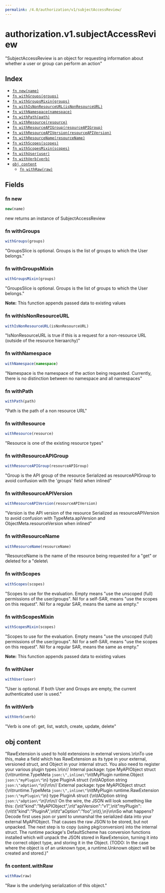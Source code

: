 ```yaml
---
permalink: /4.0/authorization/v1/subjectAccessReview/
---
```


# authorization.v1.subjectAccessReview

"SubjectAccessReview is an object for requesting information about whether a user or group can perform an action"

## Index

* [`fn new(name)`](#fn-new)
* [`fn withGroups(groups)`](#fn-withgroups)
* [`fn withGroupsMixin(groups)`](#fn-withgroupsmixin)
* [`fn withIsNonResourceURL(isNonResourceURL)`](#fn-withisnonresourceurl)
* [`fn withNamespace(namespace)`](#fn-withnamespace)
* [`fn withPath(path)`](#fn-withpath)
* [`fn withResource(resource)`](#fn-withresource)
* [`fn withResourceAPIGroup(resourceAPIGroup)`](#fn-withresourceapigroup)
* [`fn withResourceAPIVersion(resourceAPIVersion)`](#fn-withresourceapiversion)
* [`fn withResourceName(resourceName)`](#fn-withresourcename)
* [`fn withScopes(scopes)`](#fn-withscopes)
* [`fn withScopesMixin(scopes)`](#fn-withscopesmixin)
* [`fn withUser(user)`](#fn-withuser)
* [`fn withVerb(verb)`](#fn-withverb)
* [`obj content`](#obj-content)
  * [`fn withRaw(raw)`](#fn-contentwithraw)

## Fields

### fn new

```ts
new(name)
```

new returns an instance of SubjectAccessReview

### fn withGroups

```ts
withGroups(groups)
```

"GroupsSlice is optional. Groups is the list of groups to which the User belongs."

### fn withGroupsMixin

```ts
withGroupsMixin(groups)
```

"GroupsSlice is optional. Groups is the list of groups to which the User belongs."

**Note:** This function appends passed data to existing values

### fn withIsNonResourceURL

```ts
withIsNonResourceURL(isNonResourceURL)
```

"IsNonResourceURL is true if this is a request for a non-resource URL (outside of the resource hieraarchy)"

### fn withNamespace

```ts
withNamespace(namespace)
```

"Namespace is the namespace of the action being requested.  Currently, there is no distinction between no namespace and all namespaces"

### fn withPath

```ts
withPath(path)
```

"Path is the path of a non resource URL"

### fn withResource

```ts
withResource(resource)
```

"Resource is one of the existing resource types"

### fn withResourceAPIGroup

```ts
withResourceAPIGroup(resourceAPIGroup)
```

"Group is the API group of the resource Serialized as resourceAPIGroup to avoid confusion with the 'groups' field when inlined"

### fn withResourceAPIVersion

```ts
withResourceAPIVersion(resourceAPIVersion)
```

"Version is the API version of the resource Serialized as resourceAPIVersion to avoid confusion with TypeMeta.apiVersion and ObjectMeta.resourceVersion when inlined"

### fn withResourceName

```ts
withResourceName(resourceName)
```

"ResourceName is the name of the resource being requested for a \"get\" or deleted for a \"delete\

### fn withScopes

```ts
withScopes(scopes)
```

"Scopes to use for the evaluation.  Empty means \"use the unscoped (full) permissions of the user/groups\". Nil for a self-SAR, means \"use the scopes on this request\". Nil for a regular SAR, means the same as empty."

### fn withScopesMixin

```ts
withScopesMixin(scopes)
```

"Scopes to use for the evaluation.  Empty means \"use the unscoped (full) permissions of the user/groups\". Nil for a self-SAR, means \"use the scopes on this request\". Nil for a regular SAR, means the same as empty."

**Note:** This function appends passed data to existing values

### fn withUser

```ts
withUser(user)
```

"User is optional. If both User and Groups are empty, the current authenticated user is used."

### fn withVerb

```ts
withVerb(verb)
```

"Verb is one of: get, list, watch, create, update, delete"

## obj content

"RawExtension is used to hold extensions in external versions.\n\nTo use this, make a field which has RawExtension as its type in your external, versioned struct, and Object in your internal struct. You also need to register your various plugin types.\n\n// Internal package: type MyAPIObject struct {\n\truntime.TypeMeta `json:\",inline\"`\n\tMyPlugin runtime.Object `json:\"myPlugin\"`\n} type PluginA struct {\n\tAOption string `json:\"aOption\"`\n}\n\n// External package: type MyAPIObject struct {\n\truntime.TypeMeta `json:\",inline\"`\n\tMyPlugin runtime.RawExtension `json:\"myPlugin\"`\n} type PluginA struct {\n\tAOption string `json:\"aOption\"`\n}\n\n// On the wire, the JSON will look something like this: {\n\t\"kind\":\"MyAPIObject\",\n\t\"apiVersion\":\"v1\",\n\t\"myPlugin\": {\n\t\t\"kind\":\"PluginA\",\n\t\t\"aOption\":\"foo\",\n\t},\n}\n\nSo what happens? Decode first uses json or yaml to unmarshal the serialized data into your external MyAPIObject. That causes the raw JSON to be stored, but not unpacked. The next step is to copy (using pkg/conversion) into the internal struct. The runtime package's DefaultScheme has conversion functions installed which will unpack the JSON stored in RawExtension, turning it into the correct object type, and storing it in the Object. (TODO: In the case where the object is of an unknown type, a runtime.Unknown object will be created and stored.)"

### fn content.withRaw

```ts
withRaw(raw)
```

"Raw is the underlying serialization of this object."